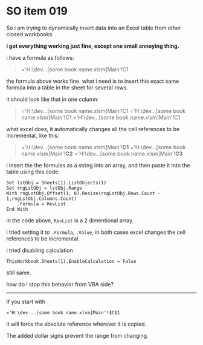 # SO item 019
So i am trying to dynamically insert data into an Excel table from other closed workbooks.

**i got everything working just fine, except one small annoying thing.**

i have a formula as follows:

> ='H:\dev...[some book name.xlsm]Main'!C1

the formula above works fine. what i need is to insert this exact same formula into a table in the sheet for several rows.

it should look like that in one column:

> ='H:\dev...[some book name.xlsm]Main'!C1
> ='H:\dev...[some book name.xlsm]Main'!C1
> ='H:\dev...[some book name.xlsm]Main'!C1

what excel does, it automatically changes all the cell references to be incremental, like this:

> ='H:\dev...[some book name.xlsm]Main'!**C1**
> ='H:\dev...[some book name.xlsm]Main'!**C2**
> ='H:\dev...[some book name.xlsm]Main'!**C3**

i insert the the formulas as a string into an array, and then paste it into the table using this code:

```
Set lstObj = Sheets(1).ListObjects(1)
Set rngLstObj = lstObj.Range
With rngLstObj.Offset(1, 0).Resize(rngLstObj.Rows.Count - 1,rngLstObj.Columns.Count)
    .Formula = RevList  
End With

```

in the code above, `RevList` is a 2 dimentional array.

i tried setting it to `.Formula`, `.Value`, in both cases excel changes the cell references to be incremental.

i tried disabling calculation

```
ThisWorkbook.Sheets(1).EnableCalculation = False

```

still same.

how do i stop this behavior from VBA side?

----

If you start with

```
='H:\dev...[some book name.xlsm]Main'!$C$1

```

it will force the absolute reference wherever it is copied.

The added dollar signs prevent the range from changing.
